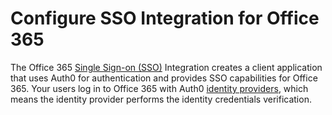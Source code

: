 # Configure SSO Integration for Office 365

The Office 365 [Single Sign-on (SSO)](/sso) Integration creates a client application that uses Auth0 for authentication and provides SSO capabilities for Office 365. Your users log in to Office 365 with Auth0 [identity providers](/identityproviders), which means the identity provider performs the identity credentials verification.
